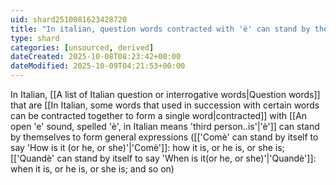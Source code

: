 ```yaml
---
uid: shard2510081623428720
title: "In italian, question words contracted with 'è' can stand by themselves to form general expressions (how it is, or he is, or she is; when it is, or he is, or she is and so on)"
type: shard
categories: [unsourced, derived]
dateCreated: 2025-10-08T08:23:42+00:00
dateModified: 2025-10-09T04:21:53+00:00
---
```

In Italian, [[A list of Italian question or interrogative words|Question words]] that are [[In Italian, some words that used in succession with certain words can be contracted together to form a single word|contracted]] with [[An open 'e' sound, spelled 'è', in Italian means 'third person..is'|'è']] can stand by themselves to form general expressions ([['Comè' can stand by itself to say 'How is it (or he, or she)'|'Comè']]: how it is, or he is, or she is; [['Quandè' can stand by itself to say 'When is it(or he, or she)'|'Quandè']]: when it is, or he is, or she is; and so on)